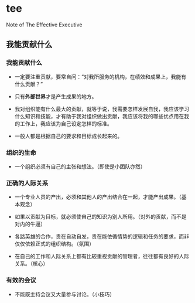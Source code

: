 # tee
Note of The Effective Executive

## 我能贡献什么

### 我能贡献什么

- 一定要注重贡献，要常自问：“对我所服务的机构，在绩效和成果上，我能有什么贡献？”

- 只有**外部世界**才是产生成果的地方。

- 我对组织能有什么最大的贡献，就等于说，我需要怎样发展自我，我应该学习什么知识和技能，才有助于我对组织做出贡献，我应该将我的哪些优点用在我的工作上，我应该为自己设定怎样的标准。

- 一般人都是根据自己的要求和目标成长起来的。

### 组织的生命

- 一个组织必须有自己的主张和想法。（即使是小团队亦然）

### 正确的人际关系

- 一个专业人员的产出，必须和其他人的产出结合在一起，才能产出成果。（基本观念）

- 如果以贡献为目标，就必须使自己的知识为别人所用。（对外的贡献，而不是对内的牛逼）

- 各路英雄的合作，贵在自动自发，贵在能依循情势的逻辑和任务的要求，而非仅仅依赖正式的组织结构。（氛围）

- 在自己的工作和人际关系上都有比较重视贡献的管理者，往往都有良好的人际关系。（核心）

### 有效的会议

- 不能既主持会议又大量参与讨论。（小技巧）
